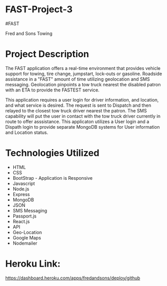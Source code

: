 # FAST-Project-3

#FAST

Fred and Sons Towing

# Project Description

The FAST application offers a real-time environment that provides vehicle support for towing, tire change, jumpstart, lock-outs or gasoline.  Roadside assistance in a "FAST" amount of time utilizing geolocation and SMS messaging. Geolocation pinpoints a tow truck nearest the disabled patron with an ETA to provide the FASTEST service. 

This application requires a user login for driver information, and location, and what service is desired. The request is sent to Dispatch and then relayed to the closest tow truck driver nearest the patron.  The SMS capability will put the user in contact with the tow truck driver currently in route to offer asssistance. This applicaton utilizes a User login and a Dispath login to provide separate MongoDB systems for User information and Location status.



# Technologies Utilized

* HTML
* CSS
* BootStrap - Application is Responsive
* Javascript
* Node.js
* Express
* MongoDB
* JSON
* SMS Messaging
* Passport.js
* React.js
* API
* Geo-Location
* Google Maps
* Nodemailer


# Heroku Link:  
 
https://dashboard.heroku.com/apps/fredandsons/deploy/github
  


